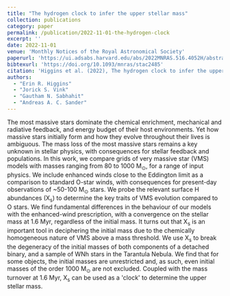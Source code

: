 ```yaml
---
title: "The hydrogen clock to infer the upper stellar mass"
collection: publications
category: paper
permalink: /publication/2022-11-01-the-hydrogen-clock
excerpt: ''
date: 2022-11-01
venue: 'Monthly Notices of the Royal Astronomical Society'
paperurl: 'https://ui.adsabs.harvard.edu/abs/2022MNRAS.516.4052H/abstract'
bibtexurl: 'https://doi.org/10.1093/mnras/stac2485'
citation: 'Higgins et al. (2022), The hydrogen clock to infer the upper stellar mass, MNRAS'
authors:
  - "Erin R. Higgins"
  - "Jorick S. Vink"
  - "Gautham N. Sabhahit"
  - "Andreas A. C. Sander"
---
```

The most massive stars dominate the chemical enrichment, mechanical and radiative feedback, and energy budget of their host environments. Yet how massive stars initially form and how they evolve throughout their lives is ambiguous. The mass loss of the most massive stars remains a key unknown in stellar physics, with consequences for stellar feedback and populations. In this work, we compare grids of very massive star (VMS) models with masses ranging from 80 to 1000 M<SUB>⊙</SUB>, for a range of input physics. We include enhanced winds close to the Eddington limit as a comparison to standard O-star winds, with consequences for present-day observations of ~50-100 M<SUB>⊙</SUB> stars. We probe the relevant surface H abundances (X<SUB>s</SUB>) to determine the key traits of VMS evolution compared to O stars. We find fundamental differences in the behaviour of our models with the enhanced-wind prescription, with a convergence on the stellar mass at 1.6 Myr, regardless of the initial mass. It turns out that X<SUB>s</SUB> is an important tool in deciphering the initial mass due to the chemically homogeneous nature of VMS above a mass threshold. We use X<SUB>s</SUB> to break the degeneracy of the initial masses of both components of a detached binary, and a sample of WNh stars in the Tarantula Nebula. We find that for some objects, the initial masses are unrestricted and, as such, even initial masses of the order 1000 M<SUB>⊙</SUB> are not excluded. Coupled with the mass turnover at 1.6 Myr, X<SUB>s</SUB> can be used as a 'clock' to determine the upper stellar mass.
